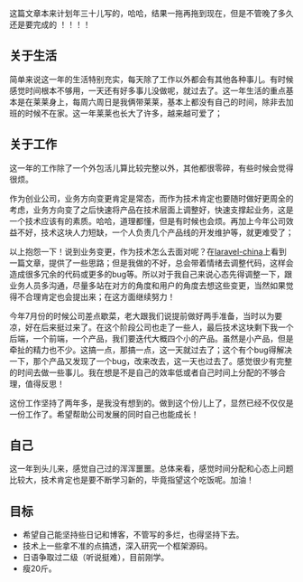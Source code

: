 
这篇文章本来计划年三十儿写的，哈哈，结果一拖再拖到现在，但是不管晚了多久还是要完成的 ！！！！

## 关于生活
简单来说这一年的生活特别充实，每天除了工作以外都会有其他各种事儿。有时候感觉时间根本不够用，一天还有好多事儿没做呢，就过去了。这一年生活的重点基本是在莱莱身上，每周六周日是我俩带莱莱，基本上都没有自己的时间，除非去加班的时候不在家。这一年莱莱也长大了许多，越来越可爱了；
## 关于工作

这一年的工作除了一个外包活儿算比较完整以外，其他都很零碎，有些时候会觉得很烦。

作为创业公司，业务方向变更肯定是常态，而作为技术肯定也要随时做好更周全的考虑，业务方向变了之后快速将产品在技术层面上调整好，快速支撑起业务，这是一个技术应该有的素质。哈哈，道理都懂，但是有时候也会烦。再加上今年公司效益不好，技术这块人力短缺，一个人负责几个产品线的开发维护等，就更难受了；

以上抱怨一下！说到业务变更，作为技术怎么去面对呢？在[laravel-china](https://learnku.com/articles/39302)上看到一篇文章，提供了一些思路；但是我做的不好，总会带着情绪去调整代码，这样会造成很多冗余的代码或更多的bug等。所以对于我自己来说心态先得调整一下，跟业务人员多沟通，尽量多站在对方的角度和用户的角度去想这些变更，当然如果觉得不合理肯定也会提出来；在这方面继续努力！

今年7月份的时候公司差点歇菜，老大跟我们说提前做好两手准备，当时以为要凉，好在后来挺过来了。在这个阶段公司也走了一些人，最后技术这块剩下我一个后端，一个前端，一个产品，我们要迭代大概四个小的产品。虽然是小产品，但是牵扯的精力也不少。这搞一点，那搞一点，这一天就过去了；这个有个bug得解决一下，那个产品又发现了一个bug，改来改去，这一天也过去了。感觉很少有完整的时间去做一些事儿。我在想是不是自己的效率低或者自己时间上分配的不够合理，值得反思！

这份工作坚持了两年多，是我没有想到的。做到这个份儿上了，显然已经不仅仅是一份工作了。希望帮助公司发展的同时自己也能成长！

## 自己

这一年到头儿来，感觉自己过的浑浑噩噩。总体来看，感觉时间分配和心态上问题比较大，技术肯定也是要不断学习新的，毕竟指望这个吃饭呢。加油！



## 目标

* 希望自己能坚持些日记和博客，不管写的多烂，也得坚持下去。
* 技术上一些拿不准的点搞透，深入研究一个框架源码。
* 日语争取过二级（听说挺难），目前刚学。
* 瘦20斤。